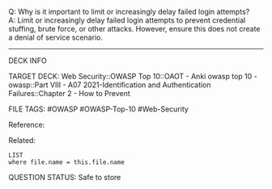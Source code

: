 Q: Why is it important to limit or increasingly delay failed login attempts?  
A: Limit or increasingly delay failed login attempts to prevent credential stuffing, brute force, or other attacks. However, ensure this does not create a denial of service scenario.
<!--ID: 1697070649791-->

---

DECK INFO

TARGET DECK: Web Security::OWASP Top 10::OAOT - Anki owasp top 10 - owasp::Part VIII - A07 2021-Identification and Authentication Failures::Chapter 2 - How to Prevent

FILE TAGS: #OWASP #OWASP-Top-10 #Web-Security

Reference:

Related:

```dataview
LIST
where file.name = this.file.name
```

QUESTION STATUS: Safe to store